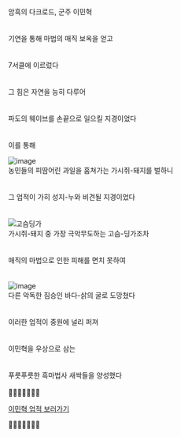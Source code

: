 <br><br>
암흑의 다크로드, 군주 이민혁
<br><br><br>
기연을 통해 마법의 매직 보옥을 얻고
<br><br><br>
7서클에 이르렀다
<br><br><br>
그 힘은 자연을 능히 다루어
<br><br><br>
파도의 웨이브를 손끝으로 일으킬 지경이었다
<br><br><br>
이를 통해
<br>

![image](https://i.postimg.cc/vDySF4kx/173139125a351cd98.jpg)
<br>
농민들의 피땀어린 과일을 훔쳐가는 가시쥐-돼지를 벌하니
<br><br><br>
그 업적이 가히 성지-누와 비견될 지경이었다
<br><br><br>
![고슴딩가](https://i.postimg.cc/m1TdQnCy/1881a62584d4f1d11.jpg)<br>
가시쥐-돼지 중 가장 극악무도하는 고슴-딩가조차
<br><br><br>
매직의 마법으로 인한 피해를 면치 못하여
<br><br><br>
![image](https://i.postimg.cc/0rCX881W/1753798330.jpg)
<br>
다른 악독한 짐승인 바다-삵의 굴로 도망쳤다
<br><br><br>
이러한 업적이 중원에 널리 퍼져
<br><br><br>
이민혁을 우상으로 삼는
<br><br><br>
푸릇푸릇한 흑마법사 새싹들을 양성했다
<br><br>
🔽🔽🔽🔽🔽🔽🔽
<br>

[이민혁 업적 보러가기](https://www.acmicpc.net/problem/3055)

🔼🔼🔼🔼🔼🔼🔼


<br><br><br><br><br>
<script src="https://utteranc.es/client.js"
        repo="anjun206/anjun206.github.io"
        issue-term="pathname"
        label="💬 utterances"
        theme="github-light"
        crossorigin="anonymous"
        async>
</script>
